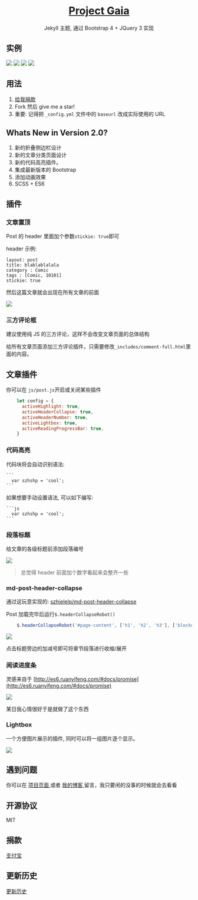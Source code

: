 <h1 align="center">
  <a href="https://docsify.js.org">
    Project Gaia
  </a>
</h1>

<p align="center">
  Jekyll 主题, 通过 Bootstrap 4 + JQuery 3 实现
</p>


## 实例 


![](    ../_media/demo/1.png  )
![](    ../_media/demo/2.png  )
![](    ../_media/demo/3.png  )
![](    ../_media/demo/4.png  )


## 用法

1. [   给我捐款   ](http://szhshp.org/about.html)
1. Fork 然后 give me a star!
1. 重要: 记得把 `_config.yml` 文件中的 `baseurl` 改成实际使用的 URL

## Whats New in Version 2.0?

1. 新的折叠侧边栏设计
1. 新的文章分类页面设计
1. 新的代码高亮插件。
1. 集成最新版本的 Bootstrap
1. 添加动画效果
2. SCSS + ES6


## 插件

### 文章置顶

Post 的 header 里面加个参数`stickie: true`即可

header 示例:

```
layout: post
title: blablablalala
category : Comic
tags : [Comic, 10101]
stickie: true
```

然后这篇文章就会出现在所有文章的前面

![]( ../_media/post/stickyPost.png )

### 三方评论框

建议使用纯 JS 的三方评论，这样不会改变文章页面的总体结构

给所有文章页面添加三方评论插件，只需要修改`_includes/comment-full.html`里面的内容。


## 文章插件

你可以在 `js/post.js`开启或关闭某些插件

```javascript
    let config = {
      activeHighlight: true,
      activeHeaderCollapse: true,
      activeHeaderNumber: true,
      activeLightbox: true,
      activeReadingProgressBar: true,
    }
```

### 代码高亮

代码块将会自动识别语法:

    ```
      var szhshp = 'cool';
    ```


如果想要手动设置语法, 可以如下编写:

    ```js
      var szhshp = 'cool';
    ```


### 段落标题

给文章的各级标题前添加段落编号

![]( ../_media/post/headerNumber.png )

>总觉得 header 前面加个数字看起来会整齐一些

### md-post-header-collapse

通过这玩意实现的: [    szhielelp/md-post-header-collapse  ](https://github.com/szhielelp/md-post-header-collapse)

Post 加载完毕后运行`$.headerCollapseRobot()`

```js
    $.headerCollapseRobot('#page-content', ['h1', 'h2', 'h3'], ['blockquote']);
```

![]( ../_media/post/headerCollapse.png )

点击标题旁边的加减号即可将章节段落进行收缩/展开



### 阅读进度条

灵感来自于 [http://es6.ruanyifeng.com/#docs/promise](http://es6.ruanyifeng.com/#docs/promise)

![]( ../_media/post/progressbar.png )

某日我心情很好于是就做了这个东西


### Lightbox

一个方便图片展示的插件, 同时可以将一组图片逐个显示。

![]( ../_media/post/lightbox.png )


## 遇到问题

你可以在 [项目页面 ]( https://szhielelp.github.io/JekyllTheme-ProjectGaia/) 或者 [我的博客 ](http://szhshp.org ) 留言，我只要闲的没事的时候就会去看看

## 开源协议

MIT

## 捐款

[  支付宝    ](http://szhshp.org/about.html)

## 更新历史

[ 更新历史   ](https://github.com/szhielelp/JekyllTheme-ProjectGaia#change-log)
